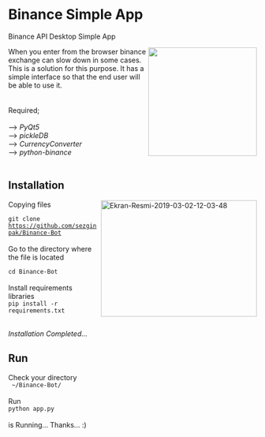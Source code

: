 # Binance Simple App

Binance API Desktop Simple App

<img src="https://blockexplorer.com/news/wp-content/uploads/2017/11/binance-cryptocurrency-exchange-logo.png" align="right"
width="220" height="220"></img>
When you enter from the browser binance exchange can slow down in some cases. This is a solution for this purpose.
It has a simple interface so that the end user will be able to use it.
<br>
<br>
<br>
Required;
<br></br>
--> <em>PyQt5</em><br>
--> <em>pickleDB</em><br>
--> <em>CurrencyConverter</em><br>
--> <em>python-binance</em><br></br>

<h2>Installation</h2>
<a href="https://ibb.co/vXxBd5X"><img src="https://i.ibb.co/nPs012P/Ekran-Resmi-2019-03-02-12-03-48.png" alt="Ekran-Resmi-2019-03-02-12-03-48" border="0" align="right" height="236" width="316"></a>
Copying files<br>

<code>git clone https://github.com/sezginpak/Binance-Bot</code><br><br>Go to the directory where the file is located<br>

<code>cd Binance-Bot</code><br><br>Install requirements libraries<br>
<code>pip install -r requirements.txt</code><br><br>

<em>Installation Completed...</em>

<h2>Run</h2>

Check your directory<br>
<code> ~/Binance-Bot/</code><br><br>
Run<br>
<code>python app.py</code><br><br>
is Running...
Thanks... :)
